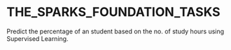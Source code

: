 # THE_SPARKS_FOUNDATION_TASKS
Predict the percentage of an student based on the no. of study hours using Supervised Learning.
